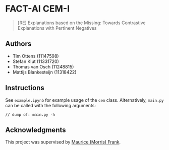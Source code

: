 # FACT-AI CEM-I
> [RE] Explanations based on the Missing: Towards Contrastive Explanations with Pertinent Negatives

## Authors
- Tim Ottens (11147598)
- Stefan Klut (11331720)
- Thomas van Osch (11248815)
- Mattijs Blankesteijn (11318422)

## Instructions
See `example.ipynb` for example usage of the `cem` class. Alternatively, `main.py` can be called with the following arguments:

```
// dump of: main.py -h 
```

## Acknowledgments
This project was supervised by [Maurice (Morris) Frank](https://morris-frank.dev/).


